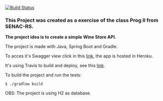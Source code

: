 [![Build Status](https://travis-ci.org/willmenn/wine.svg?branch=master)](https://travis-ci.org/willmenn/wine)

### This Project was created as a exercise of the class Prog II from SENAC-RS.

**The project idea is to create a simple Wine Store API.**

The project is made with Java, Spring Boot and Gradle.

To acces it's Swagger view click in this [link](ine-prog-2.herokuapp.com), the app is hosted in Heroku.

It's using Travis to build and deploy, see this [link](https://travis-ci.org/willmenn/wine).

To build the project and run the tests:

```
$ ./gradlew build
```

OBS: The project is using H2 as database.
